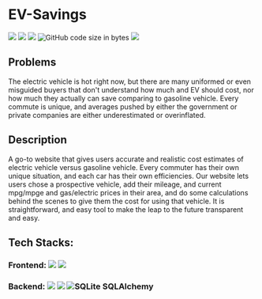 # EV-Savings
<img src="https://img.shields.io/website?url=http%3A%2F%2Fev-savings-frontend.vercel.app%2F"/> <img src="https://img.shields.io/github/stars/anhduy1202/EV-Savings"/> <img src="https://img.shields.io/github/issues/anhduy1202/EV-Savings"/> ![GitHub code size in bytes](https://img.shields.io/github/languages/code-size/anhduy1202/EV-Savings) <img src="https://img.shields.io/github/license/anhduy1202/EV-Savings"/> 

## Problems
The electric vehicle is hot right now, but there are many uniformed or even misguided buyers that don't understand how much and EV should cost, nor how much they actually can save comparing to gasoline vehicle. Every commute is unique, and averages pushed by either the government or private companies are either underestimated or overinflated.
 

## Description
A go-to website that gives users accurate and realistic cost estimates of electric vehicle versus gasoline vehicle. Every commuter has their own unique situation, and each car has their own efficiencies. Our website lets users chose a prospective vehicle, add their mileage, and current mpg/mpge and gas/electric prices in their area, and do some calculations behind the scenes to give them the cost for using that vehicle. It is straightforward, and easy tool to make the leap to the future transparent and easy.

## Tech Stacks:

### Frontend: <img src="https://img.shields.io/badge/react-%2320232a.svg?style=for-the-badge&logo=react&logoColor=%2361DAFB"> <img src="https://img.shields.io/badge/redux-%23593d88.svg?style=for-the-badge&logo=redux&logoColor=white">

### Backend: <img src="https://img.shields.io/badge/python-3670A0?style=for-the-badge&logo=python&logoColor=ffdd54"> <img src="https://img.shields.io/badge/FastAPI-005571?style=for-the-badge&logo=fastapi"> ![SQLite](https://img.shields.io/badge/sqlite-%2307405e.svg?style=for-the-badge&logo=sqlite&logoColor=white) SQLAlchemy
